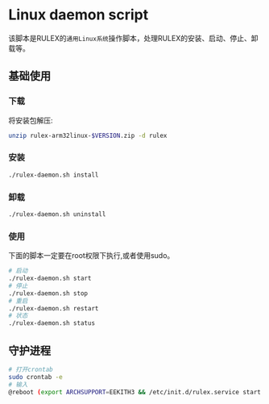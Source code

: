 # Linux daemon script
该脚本是RULEX的`通用Linux系统`操作脚本，处理RULEX的安装、启动、停止、卸载等。
## 基础使用
### 下载
将安装包解压:
```sh
unzip rulex-arm32linux-$VERSION.zip -d rulex
```
### 安装
```sh
./rulex-daemon.sh install
```

### 卸载
```sh
./rulex-daemon.sh uninstall
```

### 使用
下面的脚本一定要在root权限下执行,或者使用sudo。
```bash
# 启动
./rulex-daemon.sh start
# 停止
./rulex-daemon.sh stop
# 重启
./rulex-daemon.sh restart
# 状态
./rulex-daemon.sh status
```

## 守护进程
```sh
# 打开crontab
sudo crontab -e
# 输入
@reboot (export ARCHSUPPORT=EEKITH3 && /etc/init.d/rulex.service start > /var/log/rulex.log 2>&1)
```